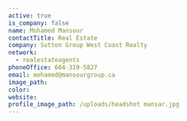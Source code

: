 ```yaml
---
active: true
is_company: false
name: Mohamed Mansour
contactTitle: Real Estate
company: Sutton Group West Coast Realty
network:
  - realestateagents
phoneOffice: 604-319-5827
email: mohamed@mansourgroup.ca
image_path:
color:
website:
profile_image_path: /uploads/headshot mansar.jpg
---
```



